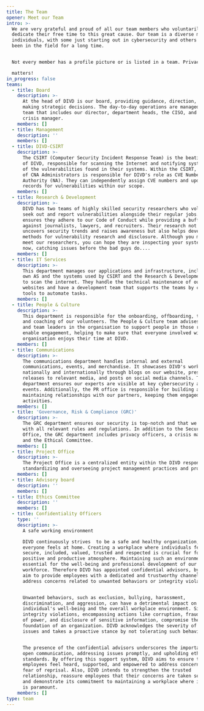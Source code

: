 ```yaml
---
title: The Team
opener: Meet our Team
intro: >-
  We are very grateful and proud of all our team members who voluntarily
  dedicate their free time to this great cause. Our team is a diverse mix of
  individuals, with some just starting out in cybersecurity and others who have
  been in the field for a long time.


  Not every member has a profile picture or is listed in a team. Privacy

  matters!
in_progress: false
teams:
  - title: Board
    description: >-
      At the head of DIVD is our board, providing guidance, direction, and
      making strategic decisions. The day-to-day operations are managed by a
      team that includes our director, department heads, the CISO, and the
      crisis manager.
    members: []
  - title: Management
    description: ''
    members: []
  - title: DIVD-CSIRT
    description: >-
      The CSIRT (Computer Security Incident Response Team) is the beating heart
      of DIVD, responsible for scanning the Internet and notifying system owners
      of the vulnerabilities found in their systems. Within the CSIRT, the team
      of CNA Administrators is responsible for DIVD's role as CVE Number
      Authority (NA). They can independently assign CVE numbers and update CVE
      records for vulnerabilities within our scope.
    members: []
  - title: Research & Development
    description: >-
      DIVD has two teams of highly skilled security researchers who voluntarily
      seek out and report vulnerabilities alongside their regular jobs. DIVD
      ensures they adhere to our Code of Conduct while providing a buffer
      against journalists, lawyers, and recruiters. Their research not only
      uncovers security trends and raises awareness but also helps develop new
      methods for vulnerability research and disclosure. Although you may never
      meet our researchers, you can hope they are inspecting your systems right
      now, catching issues before the bad guys do....
    members: []
  - title: IT Services
    description: >-
      This department manages our applications and infrastructure, including our
      own AS and the systems used by CSIRT and the Research & Development team
      to scan the internet. They handle the technical maintenance of our
      websites and have a development team that supports the teams by creating
      tools to automate tasks.
    members: []
  - title: People & Culture
    description: >-
      This department is responsible for the onboarding, offboarding, training,
      and coaching of our volunteers. The People & Culture team advises managers
      and team leaders in the organisation to support people in those roles to
      enable engagement, helping to make sure that everyone involved with the
      organisation enjoys their time at DIVD.
    members: []
  - title: Communications
    description: >-
      The communications department handles internal and external
      communications, events, and merchandise. It showcases DIVD's work both
      nationally and internationally through blogs on our website, press
      releases to relevant media, and posts on social media channels. This
      department ensures our experts are visible at key cybersecurity and hacker
      events. Additionally, the PR office is responsible for building and
      maintaining relationships with our partners, keeping them engaged with our
      activities.
    members: []
  - title: 'Governance, Risk & Compliance (GRC)'
    description: >-
      The GRC department ensures our security is top-notch and that we comply
      with all relevant rules and regulations. In addition to the Security
      Office, the GRC department includes privacy officers, a crisis manager,
      and the Ethical Committee.
    members: []
  - title: Project Office
    description: >-
      The Project Office is a centralized entity within the DIVD responsible for
      standardizing and overseeing project management practices and processes.
    members: []
  - title: Advisory board
    description: ''
    members: []
  - title: Ethics Committee
    description: ''
    members: []
  - title: Confidentiality Officers
    type: ''
    description: >-
      A safe working environment

      DIVD continuously strives  to be a safe and healthy organization, where
      everyone feels at home. Creating a workplace where individuals feel
      secure, included, valued, trusted and respected is crucial for fostering a
      positive and productive atmosphere. Maintaining such an environment is
      essential for the well-being and professional development of our
      workforce. Therefore DIVD has appointed confidential advisors, by which we
      aim to provide employees with a dedicated and trustworthy channel to
      address concerns related to unwanted behaviors or integrity violations.


      Unwanted behaviors, such as exclusion, bullying, harassment,
      discrimination, and aggression, can have a detrimental impact on an
      individual's well-being and the overall workplace environment. Similarly,
      integrity violations, encompassing actions like corruption, fraud, abuse
      of power, and disclosure of sensitive information, compromise the ethical
      foundation of an organization. DIVD acknowledges the severity of these
      issues and takes a proactive stance by not tolerating such behaviors.


      The presence of the confidential advisors underscores the importance of
      open communication, addressing issues promptly, and upholding ethical
      standards. By offering this support system, DIVD aims to ensure that
      employees feel heard, supported, and empowered to address concerns without
      fear of reprisal. Also, DIVD intends to strengthen the trusted
      relationship, reassure employees that their concerns are taken seriously,
      and demonstrate its commitment to maintaining a workplace where integrity
      is paramount.
    members: []
type: team
---
```



